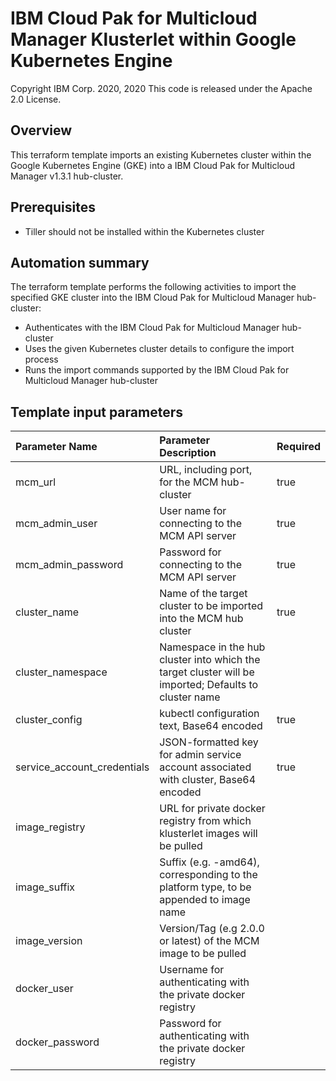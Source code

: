 # IBM Cloud Pak for Multicloud Manager Klusterlet within Google Kubernetes Engine
Copyright IBM Corp. 2020, 2020
This code is released under the Apache 2.0 License.

## Overview
This terraform template imports an existing Kubernetes cluster within the Google Kubernetes Engine (GKE) into a IBM Cloud Pak for Multicloud Manager v1.3.1 hub-cluster.

## Prerequisites
* Tiller should not be installed within the Kubernetes cluster


## Automation summary
The terraform template performs the following activities to import the specified GKE cluster into the IBM Cloud Pak for Multicloud Manager hub-cluster:
* Authenticates with the IBM Cloud Pak for Multicloud Manager hub-cluster
* Uses the given Kubernetes cluster details to configure the import process
* Runs the import commands supported by the IBM Cloud Pak for Multicloud Manager hub-cluster

## Template input parameters

| Parameter Name                  | Parameter Description | Required |
| :---                            | :--- | :--- |
| mcm\_url                        | URL, including port, for the MCM hub-cluster | true |
| mcm\_admin\_user                | User name for connecting to the MCM API server | true |
| mcm\_admin\_password            | Password for connecting to the MCM API server | true |
| cluster_name                    | Name of the target cluster to be imported into the MCM hub cluster | true |
| cluster_namespace               | Namespace in the hub cluster into which the target cluster will be imported; Defaults to cluster name | |
| cluster_config                  | kubectl configuration text, Base64 encoded | true |
| service\_account\_credentials   | JSON-formatted key for admin service account associated with cluster, Base64 encoded | true |
| image_registry                  | URL for private docker registry from which klusterlet images will be pulled | |
| image_suffix                    | Suffix (e.g. -amd64), corresponding to the platform type, to be appended to image name | |
| image_version                   | Version/Tag (e.g 2.0.0 or latest) of the MCM image to be pulled | |
| docker_user                     | Username for authenticating with the private docker registry | |
| docker_password                 | Password for authenticating with the private docker registry | |
